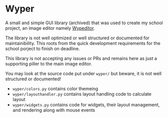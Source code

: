 # Wyper

A small and simple GUI library (archived) that was used to create
my school project, an image editor namely [Wypeditor](https://github.com/amaank404/wypeditor).

The library is not well optimized or well structured or documented
for maintainibility. This roots from the quick development requirements
for the school porject to finish on deadline. 

This library is not accepting any issues or PRs and remains here
as just a supporting piller to the main image editor.

You may look at the source code put under `wyper/`
but beware, it is not well structured or documented!

* `wyper/colors.py` contains color themeing
* `wyper/layouthandler.py` contains layout handling code to calculate layout
* `wyper/widgets.py` contains code for widgets, their layout management, and rendering along with mouse events
